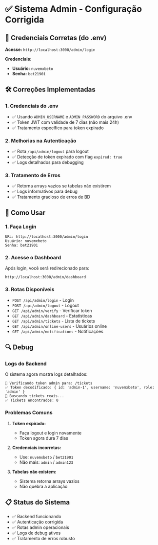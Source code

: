 # ✅ Sistema Admin - Configuração Corrigida

## 🔑 Credenciais Corretas (do .env)

**Acesse:** `http://localhost:3000/admin/login`

**Credenciais:**
- **Usuário:** `nuvemxbeto`
- **Senha:** `bet21901`

## 🛠️ Correções Implementadas

### 1. Credenciais do .env
- ✅ Usando `ADMIN_USERNAME` e `ADMIN_PASSWORD` do arquivo .env
- ✅ Token JWT com validade de 7 dias (não mais 24h)
- ✅ Tratamento específico para token expirado

### 2. Melhorias na Autenticação
- ✅ Rota `/api/admin/logout` para logout
- ✅ Detecção de token expirado com flag `expired: true`
- ✅ Logs detalhados para debugging

### 3. Tratamento de Erros
- ✅ Retorna arrays vazios se tabelas não existirem
- ✅ Logs informativos para debug
- ✅ Tratamento gracioso de erros de BD

## 🚀 Como Usar

### 1. Faça Login
```
URL: http://localhost:3000/admin/login
Usuário: nuvemxbeto
Senha: bet21901
```

### 2. Acesse o Dashboard
Após login, você será redirecionado para:
```
http://localhost:3000/admin/dashboard
```

### 3. Rotas Disponíveis
- `POST /api/admin/login` - Login
- `POST /api/admin/logout` - Logout
- `GET /api/admin/verify` - Verificar token
- `GET /api/admin/dashboard` - Estatísticas
- `GET /api/admin/tickets` - Lista de tickets
- `GET /api/admin/online-users` - Usuários online
- `GET /api/admin/notifications` - Notificações

## 🔍 Debug

### Logs do Backend
O sistema agora mostra logs detalhados:
```
🔐 Verificando token admin para: /tickets
✅ Token decodificado: { id: 'admin-1', username: 'nuvemxbeto', role: 'admin' }
🎫 Buscando tickets reais...
✅ Tickets encontrados: 0
```

### Problemas Comuns

1. **Token expirado:**
   - Faça logout e login novamente
   - Token agora dura 7 dias

2. **Credenciais incorretas:**
   - Use: `nuvemxbeto` / `bet21901`
   - Não mais: `admin` / `admin123`

3. **Tabelas não existem:**
   - Sistema retorna arrays vazios
   - Não quebra a aplicação

## 📋 Status do Sistema

- ✅ Backend funcionando
- ✅ Autenticação corrigida
- ✅ Rotas admin operacionais
- ✅ Logs de debug ativos
- ✅ Tratamento de erros robusto 